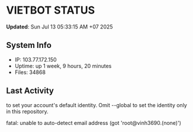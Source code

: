 # VIETBOT STATUS
**Updated**: Sun Jul 13 05:33:15 AM +07 2025

## System Info
- IP: 103.77.172.150
- Uptime: up 1 week, 9 hours, 20 minutes
- Files: 34868

## Last Activity

to set your account's default identity.
Omit --global to set the identity only in this repository.

fatal: unable to auto-detect email address (got 'root@vinh3690.(none)')
